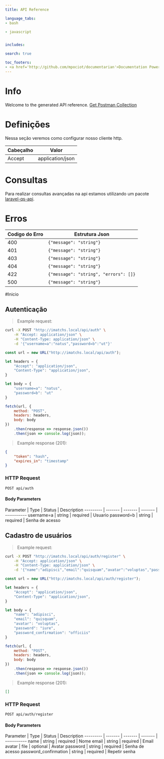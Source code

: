```yaml
---
title: API Reference

language_tabs:
- bash

- javascript


includes:

search: true

toc_footers:
- <a href='http://github.com/mpociot/documentarian'>Documentation Powered by Documentarian</a>
---
```

<!-- START_INFO -->
# Info

Welcome to the generated API reference.
[Get Postman Collection](http://imatchs.local/docs/collection.json)

<!-- END_INFO -->
# Definições

Nessa seção veremos como configurar nosso cliente http.

| Cabeçalho | Valor            |
| --------- | ---------------- |
| Accept    | application/json |

# Consultas

Para realizar consultas avançadas na api estamos utilizando um pacote [laravel-qs-api](https://github.com/preetender/laravel-qs-api).

# Erros

| Codigo do Erro | Estrutura Json                        |
| -------------- | ------------------------------------- |
| 400            | `{"message": "string"}`               |
| 401            | `{"message": "string"}`               |
| 403            | `{"message": "string"}`               |
| 404            | `{"message": "string"}`               |
| 422            | `{"message": "string", "errors": []}` |
| 500            | `{"message": "string"}`               |


#Inicio
<!-- START_5ef90dd4846f0d2902b89354bf5c42bb -->
## Autenticação

> Example request:

```bash
curl -X POST "http://imatchs.local/api/auth" \
    -H "Accept: application/json" \
    -H "Content-Type: application/json" \
    -d '{"username=a":"natus","password=b":"ut"}'

```

```javascript
const url = new URL("http://imatchs.local/api/auth");

let headers = {
    "Accept": "application/json",
    "Content-Type": "application/json",
}

let body = {
    "username=a": "natus",
    "password=b": "ut"
}

fetch(url, {
    method: "POST",
    headers: headers,
    body: body
})
    .then(response => response.json())
    .then(json => console.log(json));
```


> Example response (201):


```json
{
    "token": "hash",
    "expires_in": "timestamp"
}
```

### HTTP Request
`POST api/auth`

#### Body Parameters

Parameter | Type | Status | Description
--------- | ------- | ------- | ------- | -----------
    username=a | string |  required  | Usuario
    password=b | string |  required  | Senha de acesso

<!-- END_5ef90dd4846f0d2902b89354bf5c42bb -->

<!-- START_2e1c96dcffcfe7e0eb58d6408f1d619e -->
## Cadastro de usuários

> Example request:

```bash
curl -X POST "http://imatchs.local/api/auth/register" \
    -H "Accept: application/json" \
    -H "Content-Type: application/json" \
    -d '{"name":"adipisci","email":"quisquam","avatar":"voluptas","password":"iure","password_confirmation":"officiis"}'

```

```javascript
const url = new URL("http://imatchs.local/api/auth/register");

let headers = {
    "Accept": "application/json",
    "Content-Type": "application/json",
}

let body = {
    "name": "adipisci",
    "email": "quisquam",
    "avatar": "voluptas",
    "password": "iure",
    "password_confirmation": "officiis"
}

fetch(url, {
    method: "POST",
    headers: headers,
    body: body
})
    .then(response => response.json())
    .then(json => console.log(json));
```


> Example response (201):


```json
[]
```

### HTTP Request
`POST api/auth/register`

#### Body Parameters

Parameter | Type | Status | Description
--------- | ------- | ------- | ------- | -----------
    name | string |  required  | Nome
    email | string |  required  | Email
    avatar | file |  optional  | Avatar
    password | string |  required  | Senha de acesso
    password_confirmation | string |  required  | Repetir senha

<!-- END_2e1c96dcffcfe7e0eb58d6408f1d619e -->


